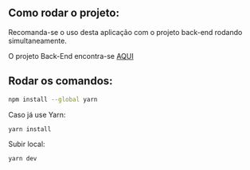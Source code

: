 ## Como rodar o projeto:

Recomanda-se o uso desta aplicação com o projeto back-end rodando simultaneamente.

O projeto Back-End encontra-se [AQUI](https://github.com/JoaoBoll/pizzaria-app-back)

## Rodar os comandos:
```bash
npm install --global yarn
```
Caso já use Yarn:

```bash
yarn install
```

Subir local:
```bash
yarn dev
```

